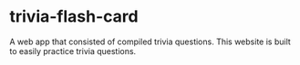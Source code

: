 # trivia-flash-card
A web app that consisted of compiled trivia questions. This website is built to easily practice trivia questions.
